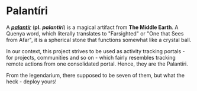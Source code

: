 # Palantíri
A ***[palantír](http://en.wikipedia.org/wiki/Palant%C3%ADr)*** (**pl.** ***palantíri***) is a magical artifact from **The Middle Earth**. A Quenya word, which literally translates to "Farsighted" or "One that Sees from Afar", it is a spherical stone that functions somewhat like a crystal ball.

In our context, this project strives to be used as activity tracking portals - for projects, communities and so on - which fairly resembles tracking remote actions from one consolidated portal. Hence, they are the Palantíri.

From the legendarium, there supposed to be seven of them, but what the heck - deploy yours!
